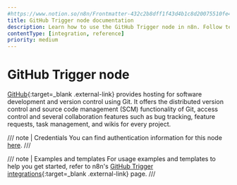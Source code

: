 ```yaml
---
#https://www.notion.so/n8n/Frontmatter-432c2b8dff1f43d4b1c8d20075510fe4
title: GitHub Trigger node documentation
description: Learn how to use the GitHub Trigger node in n8n. Follow technical documentation to integrate GitHub Trigger node into your workflows.
contentType: [integration, reference]
priority: medium
---
```


# GitHub Trigger node

[GitHub](https://github.com/){:target=_blank .external-link} provides hosting for software development and version control using Git. It offers the distributed version control and source code management (SCM) functionality of Git, access control and several collaboration features such as bug tracking, feature requests, task management, and wikis for every project.

/// note | Credentials
You can find authentication information for this node [here](/integrations/builtin/credentials/github/).
///

///  note  | Examples and templates
For usage examples and templates to help you get started, refer to n8n's [GitHub Trigger integrations](https://n8n.io/integrations/github-trigger/){:target=_blank .external-link} page.
///
